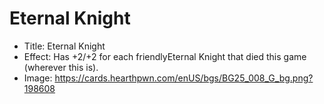 # Eternal Knight
- Title:  Eternal Knight
- Effect:  Has +2/+2 for each friendlyEternal Knight that died this game (wherever this is).
- Image:  https://cards.hearthpwn.com/enUS/bgs/BG25_008_G_bg.png?198608
